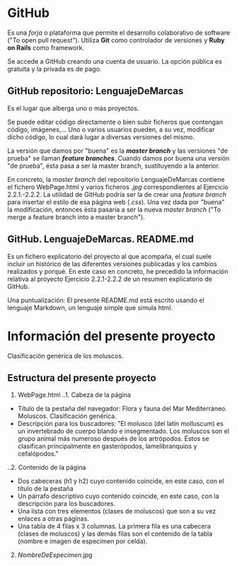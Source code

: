 # GitHub
Es una *forja* o plataforma que permite el desarrollo colaborativo de software ("To open pull request"). Utiliza **Git** como controlador de versiones y **Ruby on Rails** como framework.

Se accede a GitHub creando una cuenta de usuario. La opción pública es gratuita y la privada es de pago.

## GitHub repositorio: LenguajeDeMarcas
Es el lugar que alberga uno o más proyectos.

Se puede editar código directamente o bien subir ficheros que contengan código, imágenes,... Uno o varios usuarios pueden, a su vez, modificar dicho código, lo cual dará lugar a diversas versiones del mismo.

La versión que damos por "buena" es la ***master branch*** y las versiones "de prueba" se llaman ***feature branches***. Cuando damos por buena una versión "de prueba", ésta pasa a ser la master branch, sustituyendo a la anterior.

En concreto, la *master branch* del repositorio LenguajeDeMarcas contiene el fichero WebPage.html y varios ficheros *.jpg* correspondientes al Ejercicio 2.2.1.-2.2.2. La utilidad de GitHub podría ser la de crear una *feature branch* para insertar el estilo de esa página web (*.css*). Una vez dada por "buena" la modificación, entonces ésta pasaría a ser la nueva *master branch* ("To merge a feature branch into a master branch").

## GitHub. LenguajeDeMarcas. README.md
Es un fichero explicatorio del proyecto al que acompaña, el cual suele incluir un histórico de las diferentes versiones publicadas y los cambios realizados y porqué. En este caso en concreto, he precedido la información relativa al proyecto Ejercicio 2.2.1-2.2.2 de un resumen explicatorio de GitHub.

Una puntualización: El presente README.md está escrito usando el lenguaje Markdown, un lenguaje simple que simula html.


# Información del presente proyecto
Clasificación genérica de los moluscos.

## Estructura del presente proyecto
1. WebPage.html
..1. Cabeza de la página
  - Título de la pestaña del navegador: Flora y fauna del Mar Mediterráneo. Moluscos. Clasificación genérica.
  - Descripción para los buscadores: "El molusco (del latín molluscum) es un invertebrado de cuerpo blando e insegmentado. Los moluscos son el grupo animal más numeroso después de los artrópodos. Éstos se clasifican principalmente en gasterópodos, lamelibranquios y cefalópodos."

..2. Contenido de la página
  - Dos cabeceras (h1 y h2) cuyo contenido coincide, en este caso, con el título de la pestaña
  - Un párrafo descriptivo cuyo contenido coincide, en este caso, con la descripción para los buscadores.
  - Una lista con tres elementos (clases de moluscos) que son a su vez enlaces a otras páginas.
  - Una tabla de 4 filas x 3 columnas. La primera fila es una cabecera (clases de moluscos) y las demás filas son el contenido de la tabla (nombre e imagen de especimen por celda).
  
2. *NombreDeEspecimen*.jpg



